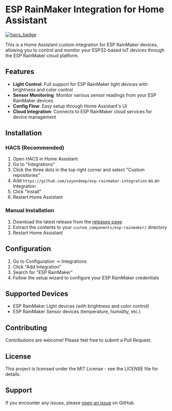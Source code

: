 # ESP RainMaker Integration for Home Assistant

[![hacs_badge](https://img.shields.io/badge/HACS-Custom-orange.svg?style=for-the-badge)](https://github.com/custom-components/hacs)

This is a Home Assistant custom integration for ESP RainMaker devices, allowing you to control and monitor your ESP32-based IoT devices through the ESP RainMaker cloud platform.

## Features

- **Light Control**: Full support for ESP RainMaker light devices with brightness and color control
- **Sensor Monitoring**: Monitor various sensor readings from your ESP RainMaker devices
- **Config Flow**: Easy setup through Home Assistant's UI
- **Cloud Integration**: Connects to ESP RainMaker cloud services for device management

## Installation

### HACS (Recommended)

1. Open HACS in Home Assistant
2. Go to "Integrations"
3. Click the three dots in the top right corner and select "Custom repositories"
4. Add `https://github.com/sayondeep/esp-rainmaker-integration` as an Integration
5. Click "Install"
6. Restart Home Assistant

### Manual Installation

1. Download the latest release from the [releases page](https://github.com/sayondeep/esp-rainmaker-integration/releases)
2. Extract the contents to your `custom_components/esp-rainmaker/` directory
3. Restart Home Assistant

## Configuration

1. Go to Configuration → Integrations
2. Click "Add Integration"
3. Search for "ESP RainMaker"
4. Follow the setup wizard to configure your ESP RainMaker credentials

## Supported Devices

- ESP RainMaker Light devices (with brightness and color control)
- ESP RainMaker Sensor devices (temperature, humidity, etc.)

## Contributing

Contributions are welcome! Please feel free to submit a Pull Request.

## License

This project is licensed under the MIT License - see the LICENSE file for details.

## Support

If you encounter any issues, please [open an issue](https://github.com/sayondeep/esp-rainmaker-integration/issues) on GitHub.
